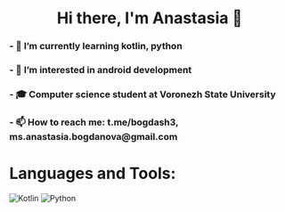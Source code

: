 <h1 align="center">Hi there, I'm Anastasia 👋</h1>
<h3>- 🌱 I’m currently learning kotlin, python</h3>
<h3>- 👀 I’m interested in android development</h3>
<h3>- 🎓 Computer science student at Voronezh State University</h3>
<h3>- 📫 How to reach me: t.me/bogdash3, ms.anastasia.bogdanova@gmail.com </h3>

<h1>Languages and Tools:</h1>

![Kotlin](https://img.shields.io/badge/kotlin-%237F52FF.svg?style=for-the-badge&logo=kotlin&logoColor=white)
![Python](https://img.shields.io/badge/python-3670A0?style=for-the-badge&logo=python&logoColor=ffdd54)

<!--
**bogdash/bogdash** is a ✨ _special_ ✨ repository because its `README.md` (this file) appears on your GitHub profile.

Here are some ideas to get you started:

- 🔭 I’m currently working on ...
- 🌱 I’m currently learning ...
- 👯 I’m looking to collaborate on ...
- 🤔 I’m looking for help with ...
- 💬 Ask me about ...
- 📫 How to reach me: ...
- 😄 Pronouns: ...
- ⚡ Fun fact: ...
-->
